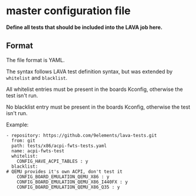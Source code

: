 # master configuration file

**Define all tests that should be included into the LAVA job here.**

## Format
The file format is YAML.

The syntax follows LAVA test definition syntax, but was extended by `whitelist`
and `blacklist`.

All whitelist entries must be present in the boards Kconfig, otherwise the
test isn't run.

No blacklist entry must be present in the boards Kconfig, otherwise the
test isn't run.


Example:
```
- repository: https://github.com/9elements/lava-tests.git
  from: git
  path: tests/x86/acpi-fwts-tests.yaml
  name: acpi-fwts-test
  whitelist:
    CONFIG_HAVE_ACPI_TABLES : y
  blacklist:
# QEMU provides it's own ACPI, don't test it
    CONFIG_BOARD_EMULATION_QEMU_X86 : y
    CONFIG_BOARD_EMULATION_QEMU_X86_I440FX : y
    CONFIG_BOARD_EMULATION_QEMU_X86_Q35 : y
```

